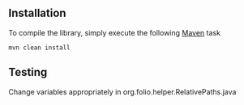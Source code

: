## Installation
To compile the library, simply execute the following [Maven](http://maven.apache.org/) task 

`mvn clean install`

## Testing
Change variables appropriately in org.folio.helper.RelativePaths.java
